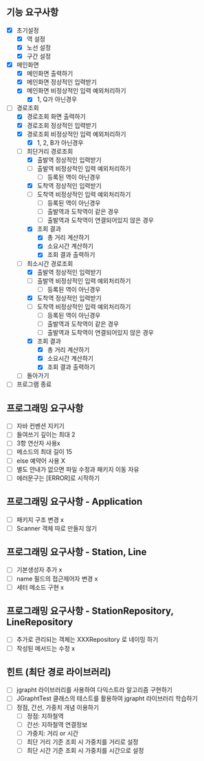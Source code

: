 ## 기능 요구사항

- [x] 초기설정
    - [x] 역 설정
    - [x] 노선 설정
    - [x] 구간 설정
- [x] 메인화면
    - [x] 메인화면 출력하기
    - [x] 메인화면 정상적인 입력받기
    - [x] 메인화면 비정상적인 입력 예외처리하기
        - [x] 1, Q가 아닌경우
- [ ] 경로조회
    - [x] 경로조회 화면 출력하기
    - [x] 경로조회 정상적인 입력받기
    - [x] 경로조회 비정상적인 입력 예외처리하기
        - [x] 1, 2, B가 아닌경우
    - [ ] 최단거리 경로조회
        - [x] 출발역 정상적인 입력받기
        - [ ] 출발역 비정상적인 입력 예외처리하기
            - [ ] 등록된 역이 아닌경우
        - [x] 도착역 정상적인 입력받기
        - [ ] 도착역 비정상적인 입력 예외처리하기
            - [ ] 등록된 역이 아닌경우
            - [ ] 출발역과 도착역이 같은 경우
            - [ ] 출발역과 도착역이 연결되어있지 않은 경우
        - [x] 조회 결과
            - [x] 총 거리 계산하기
            - [x] 소요시간 계산하기
            - [x] 조회 결과 출력하기
    - [ ] 최소시간 경로조회
        - [x] 출발역 정상적인 입력받기
        - [ ] 출발역 비정상적인 입력 예외처리하기
            - [ ] 등록된 역이 아닌경우
        - [x] 도착역 정상적인 입력받기
        - [ ] 도착역 비정상적인 입력 예외처리하기
            - [ ] 등록된 역이 아닌경우
            - [ ] 출발역과 도착역이 같은 경우
            - [ ] 출발역과 도착역이 연결되어있지 않은 경우
        - [x] 조회 결과
            - [x] 총 거리 계산하기
            - [x] 소요시간 계산하기
            - [x] 조회 결과 출력하기
    - [ ] 돌아가기
- [ ] 프로그램 종료

## 프로그래밍 요구사항

- [ ] 자바 컨벤션 지키기
- [ ] 들여쓰기 깊이는 최대 2
- [ ] 3항 연산자 사용x
- [ ] 메소드의 최대 길이 15
- [ ] else 예약어 사용 X
- [ ] 별도 안내가 없으면 파일 수정과 패키지 이동 자유
- [ ] 에러문구는 [ERROR]로 시작하기

## 프로그래밍 요구사항 - Application

- [ ] 패키지 구조 변경 x
- [ ] Scanner 객체 따로 만들지 않기

## 프로그래밍 요구사항 - Station, Line

- [ ] 기본생성자 추가 x
- [ ] name 필드의 접근제어자 변경 x
- [ ] 세터 메소드 구현 x

## 프로그래밍 요구사항 - StationRepository, LineRepository

- [ ] 추가로 관리되는 객체는 XXXRepository 로 네이밍 하기
- [ ] 작성된 메서드는 수정 x

## 힌트 (최단 경로 라이브러리)

- [ ] jgrapht 라이브러리를 사용하여 다익스트라 알고리즘 구현하기
- [ ] JGraphtTest 클래스의 테스트를 활용하여 jgrapht 라이브러리 학습하기
- [ ] 정점, 간선, 가중치 개념 이용하기
    - [ ] 정점: 지하철역
    - [ ] 간선: 지하철역 연결정보
    - [ ] 가중치: 거리 or 시간
    - [ ] 최단 거리 기준 조회 시 가중치를 거리로 설정
    - [ ] 최단 시간 기준 조회 시 가중치를 시간으로 설정